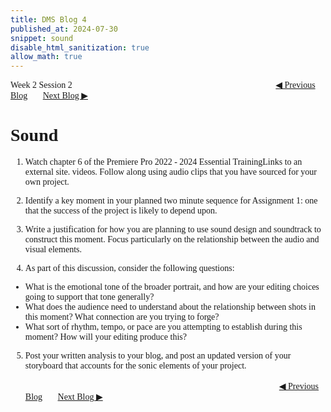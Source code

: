 ```yaml
---
title: DMS Blog 4
published_at: 2024-07-30
snippet: sound
disable_html_sanitization: true
allow_math: true
---
```

<font face="Times New Roman">
Week 2 Session 2
<a href="https://d20502-d-dms1-blog-38.deno.dev/third-blog-post" class="button" style="margin-left:23em">◀︎ Previous Blog</a>&nbsp;&nbsp;&nbsp;&nbsp;&nbsp;&nbsp;
<a href="https://d20502-d-dms1-blog-38.deno.dev/fifth-blog-post" class="button">Next Blog ▶︎</a>

# Sound

1. Watch chapter 6 of the Premiere Pro 2022 - 2024 Essential TrainingLinks to an external site. videos. Follow along using audio clips that you have sourced for your own project.

2. Identify a key moment in your planned two minute sequence for Assignment 1: one that the success of the project is likely to depend upon.

3. Write a justification for how you are planning to use sound design and soundtrack to construct this moment. Focus particularly on the relationship between the audio and visual elements. 

4. As part of this discussion, consider the following questions:

  - What is the emotional tone of the broader portrait, and how are your editing choices going to support that tone generally?
  - What does the audience need to understand about the relationship between shots in this moment? What connection are you trying to forge?
  - What sort of rhythm, tempo, or pace are you attempting to establish during this moment? How will your editing produce this?

5. Post your written analysis to your blog, and post an updated version of your storyboard that accounts for the sonic elements of your project.
<br></br>
<a href="https://d20502-d-dms1-blog-38.deno.dev/third-blog-post" class="button" style="margin-left:29em">◀︎ Previous Blog</a>&nbsp;&nbsp;&nbsp;&nbsp;&nbsp;&nbsp;
<a href="https://d20502-d-dms1-blog-38.deno.dev/fifth-blog-post" class="button">Next Blog ▶︎</a>
</font>